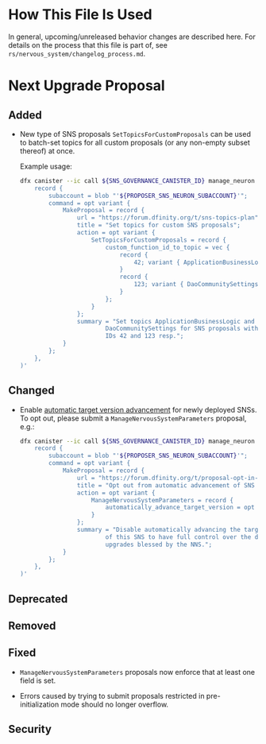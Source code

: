 # How This File Is Used

In general, upcoming/unreleased behavior changes are described here. For details
on the process that this file is part of, see
`rs/nervous_system/changelog_process.md`.


# Next Upgrade Proposal

## Added

* New type of SNS proposals `SetTopicsForCustomProposals` can be used to batch-set topics for all custom proposals (or any non-empty subset thereof) at once.

    Example usage:

    ```bash
    dfx canister --ic call ${SNS_GOVERNANCE_CANISTER_ID} manage_neuron '(
        record {
            subaccount = blob "'${PROPOSER_SNS_NEURON_SUBACCOUNT}'";
            command = opt variant {
                MakeProposal = record {
                    url = "https://forum.dfinity.org/t/sns-topics-plan";
                    title = "Set topics for custom SNS proposals";
                    action = opt variant {
                        SetTopicsForCustomProposals = record {
                            custom_function_id_to_topic = vec {
                                record {
                                    42; variant { ApplicationBusinessLogic }
                                }
                                record {
                                    123; variant { DaoCommunitySettings }
                                }
                            };
                        }
                    };
                    summary = "Set topics ApplicationBusinessLogic and \
                            DaoCommunitySettings for SNS proposals with \
                            IDs 42 and 123 resp.";
                }
            };
        },
    )'
    ```

## Changed

* Enable
[automatic target version advancement](https://forum.dfinity.org/t/proposal-opt-in-mechanism-for-automatic-sns-target-version-advancement/39874)
for newly deployed SNSs. To opt out, please submit a `ManageNervousSystemParameters` proposal, e.g.:

    ```bash
    dfx canister --ic call ${SNS_GOVERNANCE_CANISTER_ID} manage_neuron '(
        record {
            subaccount = blob "'${PROPOSER_SNS_NEURON_SUBACCOUNT}'";
            command = opt variant {
                MakeProposal = record {
                    url = "https://forum.dfinity.org/t/proposal-opt-in-mechanism-for-automatic-sns-target-version-advancement";
                    title = "Opt out from automatic advancement of SNS target versions";
                    action = opt variant {
                        ManageNervousSystemParameters = record {
                            automatically_advance_target_version = opt false;
                        }
                    };
                    summary = "Disable automatically advancing the target version \
                            of this SNS to have full control over the delivery of SNS framework \
                            upgrades blessed by the NNS.";
                }
            };
        },
    )'
    ```

## Deprecated

## Removed

## Fixed

* `ManageNervousSystemParameters` proposals now enforce that at least one field is set.

* Errors caused by trying to submit proposals restricted in pre-initialization mode should no
  longer overflow.

## Security
